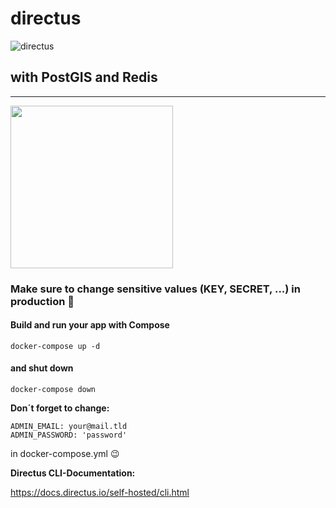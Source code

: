 # directus

![directus](https://user-images.githubusercontent.com/522079/158864859-0fbeae62-9d7a-4619-b35e-f8fa5f68e0c8.png)

## with PostGIS and Redis

---

<img src="https://www.docker.com/wp-content/uploads/2022/03/Moby-logo.png" data-canonical-src="https://www.docker.com/wp-content/uploads/2022/03/Moby-logo.png" width="260" />

### Make sure to change sensitive values (KEY, SECRET, ...) in production 🧐

#### Build and run your app with Compose

`docker-compose up -d`

#### and shut down

`docker-compose down`

**Don´t forget to change:**

```
ADMIN_EMAIL: your@mail.tld
ADMIN_PASSWORD: 'password'
```

in docker-compose.yml 😉

**Directus CLI-Documentation:**

https://docs.directus.io/self-hosted/cli.html
